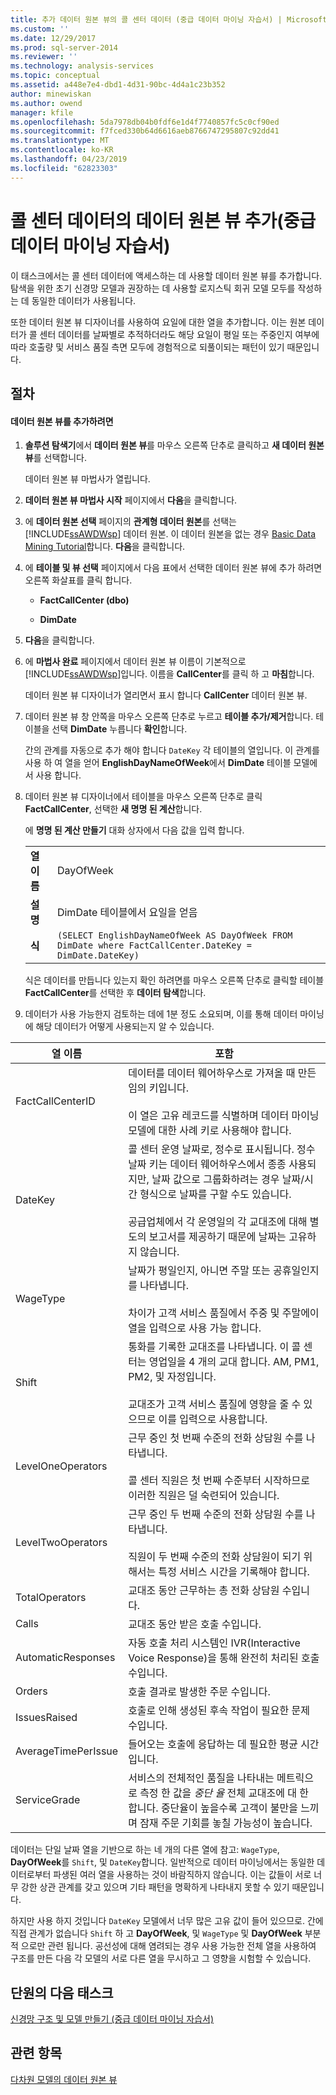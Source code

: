 ```yaml
---
title: 추가 데이터 원본 뷰의 콜 센터 데이터 (중급 데이터 마이닝 자습서) | Microsoft Docs
ms.custom: ''
ms.date: 12/29/2017
ms.prod: sql-server-2014
ms.reviewer: ''
ms.technology: analysis-services
ms.topic: conceptual
ms.assetid: a448e7e4-dbd1-4d31-90bc-4d4a1c23b352
author: minewiskan
ms.author: owend
manager: kfile
ms.openlocfilehash: 5da7978db04b0fdf6e1d4f7740857fc5c0cf90ed
ms.sourcegitcommit: f7fced330b64d6616aeb8766747295807c92dd41
ms.translationtype: MT
ms.contentlocale: ko-KR
ms.lasthandoff: 04/23/2019
ms.locfileid: "62823303"
---
```

# <a name="adding-a-data-source-view-for-call-center-data-intermediate-data-mining-tutorial"></a>콜 센터 데이터의 데이터 원본 뷰 추가(중급 데이터 마이닝 자습서)
  이 태스크에서는 콜 센터 데이터에 액세스하는 데 사용할 데이터 원본 뷰를 추가합니다. 탐색을 위한 초기 신경망 모델과 권장하는 데 사용할 로지스틱 회귀 모델 모두를 작성하는 데 동일한 데이터가 사용됩니다.  
  
 또한 데이터 원본 뷰 디자이너를 사용하여 요일에 대한 열을 추가합니다. 이는 원본 데이터가 콜 센터 데이터를 날짜별로 추적하더라도 해당 요일이 평일 또는 주중인지 여부에 따라 호출량 및 서비스 품질 측면 모두에 경험적으로 되풀이되는 패턴이 있기 때문입니다.  
  
## <a name="procedures"></a>절차  
  
#### <a name="to-add-a-data-source-view"></a>데이터 원본 뷰를 추가하려면  
  
1.  **솔루션 탐색기**에서 **데이터 원본 뷰**를 마우스 오른쪽 단추로 클릭하고 **새 데이터 원본 뷰**를 선택합니다.  
  
     데이터 원본 뷰 마법사가 열립니다.  
  
2.  **데이터 원본 뷰 마법사 시작** 페이지에서 **다음**을 클릭합니다.  
  
3.  에 **데이터 원본 선택** 페이지의 **관계형 데이터 원본**를 선택는 [!INCLUDE[ssAWDWsp](../includes/ssawdwsp-md.md)] 데이터 원본. 이 데이터 원본을 없는 경우 [Basic Data Mining Tutorial](../../2014/tutorials/basic-data-mining-tutorial.md)합니다. **다음**을 클릭합니다.  
  
4.  에 **테이블 및 뷰 선택** 페이지에서 다음 표에서 선택한 데이터 원본 뷰에 추가 하려면 오른쪽 화살표를 클릭 합니다.  
  
    -   **FactCallCenter (dbo)**  
  
    -   **DimDate**  
  
5.  **다음**을 클릭합니다.  
  
6.  에 **마법사 완료** 페이지에서 데이터 원본 뷰 이름이 기본적으로 [!INCLUDE[ssAWDWsp](../includes/ssawdwsp-md.md)]입니다. 이름을 **CallCenter**를 클릭 하 고 **마침**합니다.  
  
     데이터 원본 뷰 디자이너가 열리면서 표시 합니다 **CallCenter** 데이터 원본 뷰.  
  
7.  데이터 원본 뷰 창 안쪽을 마우스 오른쪽 단추로 누르고 **테이블 추가/제거**합니다. 테이블을 선택 **DimDate** 누릅니다 **확인**합니다.  
  
     간의 관계를 자동으로 추가 해야 합니다 `DateKey` 각 테이블의 열입니다. 이 관계를 사용 하 여 열을 얻어 **EnglishDayNameOfWeek**에서 **DimDate** 테이블 모델에서 사용 합니다.  
  
8.  데이터 원본 뷰 디자이너에서 테이블을 마우스 오른쪽 단추로 클릭 **FactCallCenter**, 선택한 **새 명명 된 계산**합니다.  
  
     에 **명명 된 계산 만들기** 대화 상자에서 다음 값을 입력 합니다.  
  
    |||  
    |-|-|  
    |**열 이름**|DayOfWeek|  
    |**설명**|DimDate 테이블에서 요일을 얻음|  
    |**식**|`(SELECT EnglishDayNameOfWeek AS DayOfWeek FROM DimDate where FactCallCenter.DateKey = DimDate.DateKey)`|  
  
     식은 데이터를 만듭니다 있는지 확인 하려면를 마우스 오른쪽 단추로 클릭할 테이블 **FactCallCenter**를 선택한 후 **데이터 탐색**합니다.  
  
9. 데이터가 사용 가능한지 검토하는 데에 1분 정도 소요되며, 이를 통해 데이터 마이닝에 해당 데이터가 어떻게 사용되는지 알 수 있습니다.  
  
|열 이름|포함|  
|-----------------|--------------|  
|FactCallCenterID|데이터를 데이터 웨어하우스로 가져올 때 만든 임의 키입니다.<br /><br /> 이 열은 고유 레코드를 식별하며 데이터 마이닝 모델에 대한 사례 키로 사용해야 합니다.|  
|DateKey|콜 센터 운영 날짜로, 정수로 표시됩니다. 정수 날짜 키는 데이터 웨어하우스에서 종종 사용되지만, 날짜 값으로 그룹화하려는 경우 날짜/시간 형식으로 날짜를 구할 수도 있습니다.<br /><br /> 공급업체에서 각 운영일의 각 교대조에 대해 별도의 보고서를 제공하기 때문에 날짜는 고유하지 않습니다.|  
|WageType|날짜가 평일인지, 아니면 주말 또는 공휴일인지를 나타냅니다.<br /><br /> 차이가 고객 서비스 품질에서 주중 및 주말에이 열을 입력으로 사용 가능 합니다.|  
|Shift|통화를 기록한 교대조를 나타냅니다. 이 콜 센터는 영업일을 4 개의 교대 합니다. AM, PM1, PM2, 및 자정입니다.<br /><br /> 교대조가 고객 서비스 품질에 영향을 줄 수 있으므로 이를 입력으로 사용합니다.|  
|LevelOneOperators|근무 중인 첫 번째 수준의 전화 상담원 수를 나타냅니다.<br /><br /> 콜 센터 직원은 첫 번째 수준부터 시작하므로 이러한 직원은 덜 숙련되어 있습니다.|  
|LevelTwoOperators|근무 중인 두 번째 수준의 전화 상담원 수를 나타냅니다.<br /><br /> 직원이 두 번째 수준의 전화 상담원이 되기 위해서는 특정 서비스 시간을 기록해야 합니다.|  
|TotalOperators|교대조 동안 근무하는 총 전화 상담원 수입니다.|  
|Calls|교대조 동안 받은 호출 수입니다.|  
|AutomaticResponses|자동 호출 처리 시스템인 IVR(Interactive Voice Response)을 통해 완전히 처리된 호출 수입니다.|  
|Orders|호출 결과로 발생한 주문 수입니다.|  
|IssuesRaised|호출로 인해 생성된 후속 작업이 필요한 문제 수입니다.|  
|AverageTimePerIssue|들어오는 호출에 응답하는 데 필요한 평균 시간입니다.|  
|ServiceGrade|서비스의 전체적인 품질을 나타내는 메트릭으로 측정 한 값을 *중단 율* 전체 교대조에 대 한 합니다. 중단율이 높을수록 고객이 불만을 느끼며 잠재 주문 기회를 놓칠 가능성이 높습니다.|  
  
 데이터는 단일 날짜 열을 기반으로 하는 네 개의 다른 열에 참고: `WageType`, **DayOfWeek**를 `Shift`, 및 `DateKey`합니다. 일반적으로 데이터 마이닝에서는 동일한 데이터로부터 파생된 여러 열을 사용하는 것이 바람직하지 않습니다. 이는 값들이 서로 너무 강한 상관 관계를 갖고 있으며 기타 패턴을 명확하게 나타내지 못할 수 있기 때문입니다.  
  
 하지만 사용 하지 것입니다 `DateKey` 모델에서 너무 많은 고유 값이 들어 있으므로. 간에 직접 관계가 없습니다 `Shift` 하 고 **DayOfWeek**, 및 `WageType` 및 **DayOfWeek** 부분적 으로만 관련 됩니다. 공선성에 대해 염려되는 경우 사용 가능한 전체 열을 사용하여 구조를 만든 다음 각 모델의 서로 다른 열을 무시하고 그 영향을 시험할 수 있습니다.  
  
## <a name="next-task-in-lesson"></a>단원의 다음 태스크  
 [신경망 구조 및 모델 만들기 &#40;중급 데이터 마이닝 자습서&#41;](../../2014/tutorials/creating-a-neural-network-structure-and-model-intermediate-data-mining-tutorial.md)  
  
## <a name="see-also"></a>관련 항목  
 [다차원 모델의 데이터 원본 뷰](../analysis-services/multidimensional-models/data-source-views-in-multidimensional-models.md)  
  
  
